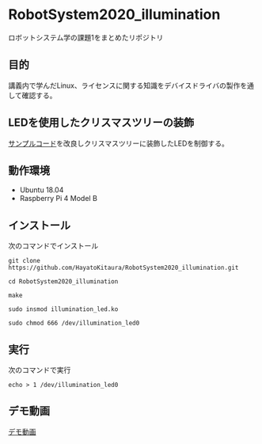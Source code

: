 # RobotSystem2020_illumination

ロボットシステム学の課題1をまとめたリポジトリ

## 目的

講義内で学んだLinux、ライセンスに関する知識をデバイスドライバの製作を通して確認する。

## LEDを使用したクリスマスツリーの装飾

[サンプルコード](https://github.com/ryuichiueda/robosys_device_drivers)を改良しクリスマスツリーに装飾したLEDを制御する。

## 動作環境

- Ubuntu 18.04
- Raspberry Pi 4 Model B

## インストール

次のコマンドでインストール
```
git clone https://github.com/HayatoKitaura/RobotSystem2020_illumination.git
```
```
cd RobotSystem2020_illumination
```
```
make
```
```
sudo insmod illumination_led.ko
```
```
sudo chmod 666 /dev/illumination_led0
```
## 実行

次のコマンドで実行
```
echo > 1 /dev/illumination_led0
```

## デモ動画

[デモ動画](https://youtu.be/j2hollR4jmU)
